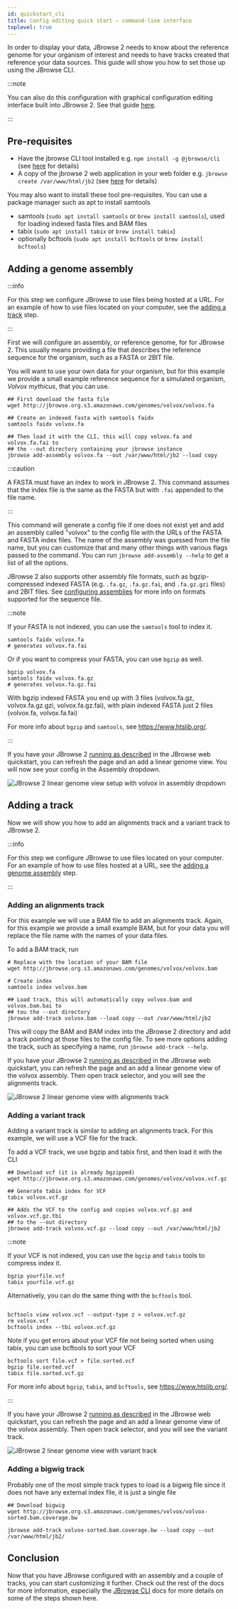 ```yaml
---
id: quickstart_cli
title: Config editing quick start — command-line interface
toplevel: true
---
```


In order to display your data, JBrowse 2 needs to know about the reference
genome for your organism of interest and needs to have tracks created that
reference your data sources. This guide will show you how to set those up using
the JBrowse CLI.

:::note

You can also do this configuration with graphical configuration editing
interface built into JBrowse 2. See that guide [here](quickstart_gui).

:::

## Pre-requisites

- Have the jbrowse CLI tool installed e.g. `npm install -g @jbrowse/cli` (see
  [here](quickstart_web#installing-the-cli-tools) for details)
- A copy of the jbrowse 2 web application in your web folder e.g. `jbrowse create /var/www/html/jb2` (see
  [here](quickstart_web#using-jbrowse-create-to-download-jbrowse-2) for details)

You may also want to install these tool pre-requisites. You can use a package
manager such as apt to install samtools

- samtools (`sudo apt install samtools` or `brew install samtools`), used for
  loading indexed fasta files and BAM files
- tabix (`sudo apt install tabix` or `brew install tabix`)
- optionally bcftools (`sudo apt install bcftools` or `brew install bcftools`)

## Adding a genome assembly

:::info

For this step we configure JBrowse to use files being hosted at a URL. For an
example of how to use files located on your computer, see the
[adding a track](#adding-a-track) step.

:::

First we will configure an assembly, or reference genome, for for JBrowse 2.
This usually means providing a file that describes the reference sequence for
the organism, such as a FASTA or 2BIT file.

You will want to use your own data for your organism, but for this example we
provide a small example reference sequence for a simulated organism, _Volvox
mythicus_, that you can use.

```sh-session
## First download the fasta file
wget http://jbrowse.org.s3.amazonaws.com/genomes/volvox/volvox.fa

## Create an indexed fasta with samtools faidx
samtools faidx volvox.fa

## Then load it with the CLI, this will copy volvox.fa and volvox.fa.fai to
## the --out directory containing your jbrowse instance
jbrowse add-assembly volvox.fa --out /var/www/html/jb2 --load copy
```

:::caution

A FASTA must have an index to work in JBrowse 2. This command assumes that the
index file is the same as the FASTA but with `.fai` appended to the file name.

:::

This command will generate a config file if one does not exist yet and add an
assembly called "volvox" to the config file with the URLs of the FASTA and FASTA
index files. The name of the assembly was guessed from the file name, but you
can customize that and many other things with various flags passed to the
command. You can run `jbrowse add-assembly --help` to get a list of all the
options.

JBrowse 2 also supports other assembly file formats, such as bgzip-compressed
indexed FASTA (e.g. `.fa.gz`, `.fa.gz.fai`, and `.fa.gz.gzi` files) and 2BIT
files. See [configuring assemblies](config_guide#assembly-config) for more info
on formats supported for the sequence file.

:::note

If your FASTA is not indexed, you can use the `samtools` tool to index it.

```sh-session
samtools faidx volvox.fa
# generates volvox.fa.fai
```

Or if you want to compress your FASTA, you can use `bgzip` as well.

```sh-session
bgzip volvox.fa
samtools faidx volvox.fa.gz
# generates volvox.fa.gz.fai
```

With bgzip indexed FASTA you end up with 3 files (volvox.fa.gz,
volvox.fa.gz.gzi, volvox.fa.gz.fai), with plain indexed FASTA just 2 files
(volvox.fa, volvox.fa.fai)

For more info about `bgzip` and `samtools`, see https://www.htslib.org/.

:::

If you have your JBrowse 2
[running as described](quickstart_web#running-jbrowse-2) in the JBrowse web
quickstart, you can refresh the page and an add a linear genome view. You will
now see your config in the Assembly dropdown.

![JBrowse 2 linear genome view setup with volvox in assembly dropdown](./img/lgv_assembly.png)

## Adding a track

Now we will show you how to add an alignments track and a variant track to
JBrowse 2.

:::info

For this step we configure JBrowse to use files located on your computer. For an
example of how to use files hosted at a URL, see the
[adding a genome assembly](#adding-a-genome-assembly) step.

:::

### Adding an alignments track

For this example we will use a BAM file to add an alignments track. Again, for
this example we provide a small example BAM, but for your data you will replace
the file name with the names of your data files.

To add a BAM track, run

```sh-session
# Replace with the location of your BAM file
wget http://jbrowse.org.s3.amazonaws.com/genomes/volvox/volvox.bam

# Create index
samtools index volvox.bam

## Load track, this will automatically copy volvox.bam and volvox.bam.bai to
## tou the --out directory
jbrowse add-track volvox.bam --load copy --out /var/www/html/jb2
```

This will copy the BAM and BAM index into the JBrowse 2 directory and add a
track pointing at those files to the config file. To see more options adding the
track, such as specifying a name, run `jbrowse add-track --help`.

If you have your JBrowse 2
[running as described](quickstart_web#running-jbrowse-2) in the JBrowse web
quickstart, you can refresh the page and an add a linear genome view of the
volvox assembly. Then open track selector, and you will see the alignments
track.

![JBrowse 2 linear genome view with alignments track](./img/volvox_alignments.png)

### Adding a variant track

Adding a variant track is similar to adding an alignments track. For this
example, we will use a VCF file for the track.

To add a VCF track, we use bgzip and tabix first, and then load it with the CLI

```sh-session
## Download vcf (it is already bgzipped)
wget http://jbrowse.org.s3.amazonaws.com/genomes/volvox/volvox.vcf.gz

## Generate tabix index for VCF
tabix volvox.vcf.gz

## Adds the VCF to the config and copies volvox.vcf.gz and volvox.vcf.gz.tbi
## to the --out directory
jbrowse add-track volvox.vcf.gz --load copy --out /var/www/html/jb2
```

:::note

If your VCF is not indexed, you can use the `bgzip` and `tabix` tools to
compress index it.

```sh-session
bgzip yourfile.vcf
tabix yourfile.vcf.gz
```

Alternatively, you can do the same thing with the `bcftools` tool.

```sh-session

bcftools view volvox.vcf --output-type z > volvox.vcf.gz
rm volvox.vcf
bcftools index --tbi volvox.vcf.gz
```

Note if you get errors about your VCF file not being sorted when using tabix,
you can use bcftools to sort your VCF

```sh-session
bcftools sort file.vcf > file.sorted.vcf
bgzip file.sorted.vcf
tabix file.sorted.vcf.gz
```

For more info about `bgzip`, `tabix`, and `bcftools`, see
https://www.htslib.org/.

:::

If you have your JBrowse 2
[running as described](quickstart_web#running-jbrowse-2) in the JBrowse web
quickstart, you can refresh the page and an add a linear genome view of the
volvox assembly. Then open track selector, and you will see the variant track.

![JBrowse 2 linear genome view with variant track](./img/volvox_variants.png)

### Adding a bigwig track

Probably one of the most simple track types to load is a bigwig file since it does not have any external index file, it is just a single file

```sh-session
## Download bigwig
wget http://jbrowse.org.s3.amazonaws.com/genomes/volvox/volvox-sorted.bam.coverage.bw

jbrowse add-track volvox-sorted.bam.coverage.bw --load copy --out /var/www/html/jb2/
```

## Conclusion

Now that you have JBrowse configured with an assembly and a couple of tracks,
you can start customizing it further. Check out the rest of the docs for more
information, especially the [JBrowse CLI](cli) docs for more details on some of
the steps shown here.
